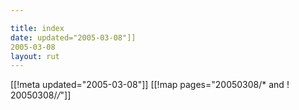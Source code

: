 ```yaml
---

title: index
date: updated="2005-03-08"]]
2005-03-08
layout: rut
---
```


[[!meta updated="2005-03-08"]]
[[!map pages="20050308/* and ! 20050308/*/*"]]
